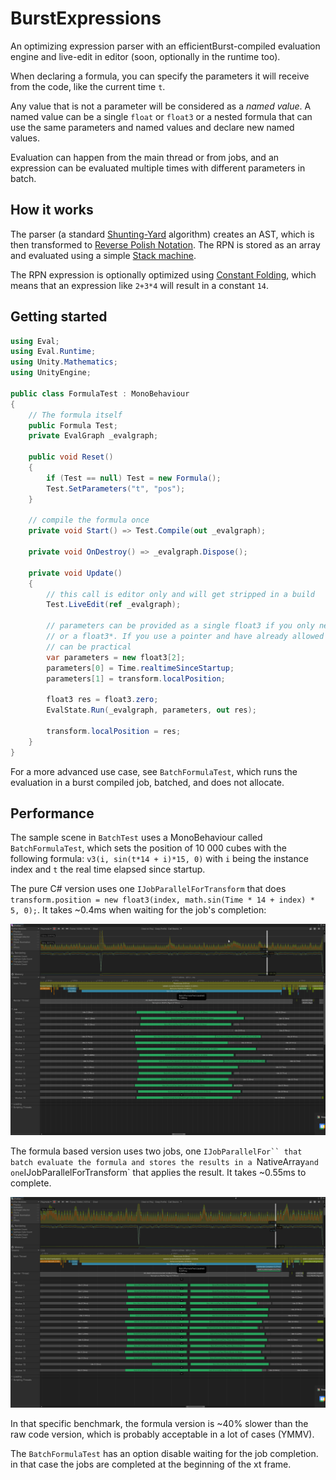 # BurstExpressions

An optimizing  expression parser with an efficientBurst-compiled evaluation engine and live-edit in editor (soon, optionally in the runtime too).

When declaring a formula, you can specify the parameters it will receive from the code, like the current time `t`.

Any value that is not a parameter will be considered as a *named value*. A named value can be a single `float` or `float3` or a nested formula that can use the same parameters and named values and declare new named values.

Evaluation can happen from the main thread or from jobs, and an expression can be evaluated multiple times with different parameters in batch.

## How it works

The parser (a standard [Shunting-Yard](https://en.wikipedia.org/wiki/Shunting-yard_algorithm) algorithm) creates an AST, which is then transformed to [Reverse Polish Notation](https://en.wikipedia.org/wiki/Reverse_Polish_notation). The RPN is stored as an array and evaluated using a simple [Stack machine](https://en.wikipedia.org/wiki/Stack_machine).

The RPN expression is optionally optimized using [Constant Folding](https://en.wikipedia.org/wiki/Constant_folding), which means that an expression like `2+3*4` will result in a constant `14`.

## Getting started

```csharp
using Eval;
using Eval.Runtime;
using Unity.Mathematics;
using UnityEngine;

public class FormulaTest : MonoBehaviour
{
    // The formula itself
    public Formula Test;
    private EvalGraph _evalgraph;

    public void Reset()
    {
        if (Test == null) Test = new Formula();
        Test.SetParameters("t", "pos");
    }

    // compile the formula once
    private void Start() => Test.Compile(out _evalgraph);

    private void OnDestroy() => _evalgraph.Dispose();

    private void Update()
    {
        // this call is editor only and will get stripped in a build
        Test.LiveEdit(ref _evalgraph);

        // parameters can be provided as a single float3 if you only need one, a NativeArray<float3>
        // or a float3*. If you use a pointer and have already allowed unsafe, using a stackalloc float3[2]
        // can be practical
        var parameters = new float3[2];
        parameters[0] = Time.realtimeSinceStartup;
        parameters[1] = transform.localPosition;
        
        float3 res = float3.zero;
        EvalState.Run(_evalgraph, parameters, out res);

        transform.localPosition = res;
    }
}
```

For a more advanced use case, see `BatchFormulaTest`, which runs the evaluation in a burst compiled job, batched, and does not allocate.

## Performance

The sample scene in `BatchTest` uses a MonoBehaviour called `BatchFormulaTest`, which sets the position of 10 000 cubes with the following formula: `v3(i, sin(t*14 + i)*15, 0)` with `i` being the instance index and `t` the real time elapsed since startup.

The pure C# version uses one `IJobParallelForTransform` that does `transform.position = new float3(index, math.sin(Time * 14 + index) * 5, 0);`. It takes ~0.4ms when waiting for the job's completion:

![c# version](Doc/speedoflight.png)

The formula based version uses two jobs, one `IJobParallelFor`` that batch evaluate the formula and stores the results in a `NativeArray<float3>` and one `IJobParallelForTransform` that applies the result. It takes ~0.55ms to complete.

![c# version](Doc/burstexprs.png)

In that specific benchmark, the formula version is ~40% slower than the raw code version, which is probably acceptable in a lot of cases (YMMV).

The `BatchFormulaTest` has an option disable waiting for the job completion. in that case the jobs are completed at the beginning of the xt frame.


